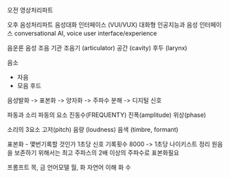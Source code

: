 오전 
영상처리파트

오후
음성처리파트
음성대화 인터페이스 (VUI/VUX)
대화형 인공지능과 음성 인터페이스
conversational AI, voice user interface/experience

음운론
음성 조음 기관
조음기 (articulator)
공간 (cavity)
후두 (larynx)

음소
- 자음 
- 모음
후드

음성발화 -> 표본화 -> 양자화 -> 주파수 분해 -> 디지털 신호

파동과 소리
파동의 요소
진동수(FREQUENTY)
진폭(amplitude)
위상(phase)

소리의 3요소
고저(pitch)
음량 (loudness)
음색 (timbre, formant)

표본화 - 몇번기록할 것인가
1초당 신호 기록횟수
8000 -> 1초당
나이키스트 정리
원음을 보존하기 위해서는 최고 주파스의 2배 이상의 주파수로 표본화필요

프롬프트 목, 금
언어모델 월, 화
자연어 이해 화 수